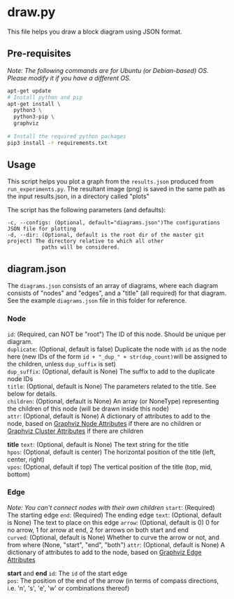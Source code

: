 # draw.py

This file helps you draw a block diagram using JSON format.

## Pre-requisites

_Note: The following commands are for Ubuntu (or Debian-based) OS. Please modify it if you have a different OS._

```bash
apt-get update
# Install python and pip
apt-get install \
  python3 \
  python3-pip \
  graphviz
  
# Install the required python packages
pip3 install -r requirements.txt
```

## Usage

This script helps you plot a graph from the `results.json` produced from `run_experiments.py`.
The resultant image (png) is saved in the same path as the input results.json, in a directory called "plots"

The script has the following parameters (and defaults):

```text
-c, --configs: (Optional, default="diagrams.json")The configurations JSON file for plotting
-d, --dir: (Optional, default is the root dir of the master git project) The directory relative to which all other 
           paths will be considered.  
```

## diagram.json

The `diagrams.json` consists of an array of diagrams, where each diagram consists of "nodes" and "edges",
and a "title" (all required) for that diagram. See the example `diagrams.json` file in this folder for reference.

### Node

`id`: (Required, can NOT be "root") The ID of this node. Should be unique per diagram.  
`duplicate`: (Optional, default is false) Duplicate the node with `id` as the node here
(new IDs of the form `id + "_dup_" + str(dup_count)`will be assigned to the children, unless `dup_suffix` is set)  
`dup_suffix`: (Optional, default is None) The suffix to add to the duplicate node IDs  
`title`: (Optional, default is None) The parameters related to the title. See below for details.  
`children`: (Optional, default is None) An array (or NoneType) representing the children of this node
(will be drawn inside this node)  
`attr`: (Optional, default is None) A dictionary of attributes to add to the node, based
on [Graphviz Node Attributes](https://graphviz.org/docs/nodes/) if there are no children
or [Graphviz Cluster Attributes](https://graphviz.org/docs/clusters/) if there are children  

**title**
`text`: (Optional, default is None) The text string for the title  
`hpos`: (Optional, default is center) The horizontal position of the title (left, center, right)  
`vpos`: (Optional, default if top) The vertical position of the title (top, mid, bottom)

### Edge

_Note: You can't connect nodes with their own children_
`start`: (Required) The starting edge
`end`: (Required) The ending edge
`text`: (Optional, default is None) The text to place on this edge
`arrow`: (Optional, default is 0) 0 for no arrow, 1 for arrow at end, 2 for arrows on both start and end  
`curved`: (Optional, default is None) Whether to curve the arrow or not, and from where
(None, "start", "end", "both")
`attr`: (Optional, default is None) A dictionary of attributes to add to the node, based
on [Graphviz Edge Attributes](https://graphviz.org/docs/edges/)

**start** and **end**
`id`: The `id` of the start edge  
`pos`: The position of the end of the arrow
(in terms of compass directions, i.e. 'n', 's', 'e', 'w' or combinations thereof)  
